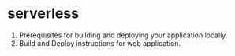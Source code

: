 # serverless

1. Prerequisites for building and deploying your application locally.
2. Build and Deploy instructions for web application.
